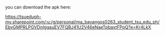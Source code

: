 you can download the apk here:

https://tsueduph-my.sharepoint.com/:u:/g/personal/ma_bayangos0263_student_tsu_edu_ph/EbvGMPRLPGVDnIggauEV7FQBJ41U2V46eNaeTpbaxtFPpQ?e=Kr4LkX

